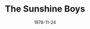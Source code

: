 ---
title: The Sunshine Boys
date: 1978-11-24
closing_date: 1978-12-09
layout: productions
featured_image: 
image_caption:
image_credit:
playbill: 
category: 
Theatre: Theatre Jacksonville
Venue: Little Theatre
cast:
  Willie Clark: Jay Harder
  Ben Silverman: Russ Kirk
  Al Lewis: George Durney
  Patient: Emanuel Ehrlich
  TV Director: Doug Thomas
  Eddie: Pam Jackson
  Announcer: Joe Mullarkey
  Nurse: Missy Crutchfield
  Registered Nurse: Barbara Stillson
crew:
  Director: Robert Knowles
  Scene Design: Norman Miller
  Stage Manager: Barbara Stillson
  Assistant Stage Manager: Pam Jackson
  Properties:
    - Nancy Blocksidge
    - Valerie Hall
  Light Technician: Steven Fessler
  Sound Technicians:
    - John Hein
    - Rick Mull
  Grips:
    - Harriette Floyd
    - Tom Heffernan
    - John Hein
    - Dick Kerekes
    - Jane Kirk
    - Rick Mull
    - Thom Scoggins
  Set Construction:
    - Valerie Hall
    - Tom Heffernan
    - Pam Jackson
    - Jane Kirk
  Costumes:
    - Gert Berman
    - Nancy Kaye
  Publicity: Diane Somerville
  Box Office: Barbara Stillson
external_links:
---